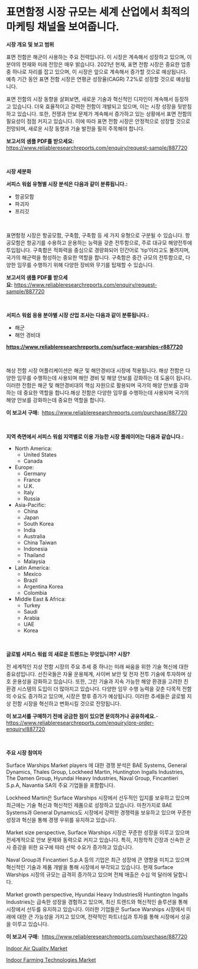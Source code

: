 <p><h1>표면함정 시장 규모는 세계 산업에서 최적의 마케팅 채널을 보여줍니다.</h1></p><p><strong>시장 개요 및 보고 범위</strong></p>
<p><p>표면 전함은 해군이 사용하는 주요 전력입니다. 이 시장은 계속해서 성장하고 있으며, 이 분야의 현재와 미래 전망은 매우 밝습니다. 2021년 현재, 표면 전함 시장은 중요한 업종 중 하나로 자리를 잡고 있으며, 이 시장은 앞으로 계속해서 증가할 것으로 예상됩니다. 예측 기간 동안 표면 전함 시장은 연평균 성장율(CAGR) 7.2%로 성장할 것으로 예상됩니다.</p><p>표면 전함의 시장 동향을 살펴보면, 새로운 기술과 혁신적인 디자인이 계속해서 등장하고 있습니다. 더욱 효율적이고 강력한 전함이 개발되고 있으며, 이는 시장 성장을 뒷받침하고 있습니다. 또한, 전쟁과 안보 문제가 계속해서 증가하고 있는 상황에서 표면 전함의 필요성이 점점 커지고 있습니다. 이에 따라 표면 전함 시장은 안정적으로 성장할 것으로 전망되며, 새로운 시장 동향과 기술 발전을 필히 주목해야 합니다.</p></p>
<p><strong>보고서의 샘플 PDF를 받으세요:</strong> <a href="https://www.reliableresearchreports.com/enquiry/request-sample/887720">https://www.reliableresearchreports.com/enquiry/request-sample/887720</a></p>
<p>&nbsp;</p>
<p><strong>시장 세분화</strong></p>
<p><strong>서피스 워쉽 유형별 시장 분석은 다음과 같이 분류됩니다.:</strong></p>
<p><ul><li>항공모함</li><li>파괴자</li><li>프리깃</li></ul></p>
<p>&nbsp;</p>
<p><p>표면함정 시장은 항공모함, 구축함, 구축함 등 세 가지 유형으로 구분될 수 있습니다. 항공모함은 항공기를 수용하고 운용하는 능력을 갖춘 전투함으로, 주로 대규모 해양전투에 투입됩니다. 구축함은 적화력을 중심으로 경량화되어 민간어로 ‘tip’이라고도 불려지며, 국가의 해군력을 형성하는 중요한 역할을 합니다. 구축함은 중간 규모의 전투함으로, 다양한 임무를 수행하기 위해 다양한 장비와 무기를 탑재할 수 있습니다.</p></p>
<p><strong>보고서의 샘플 PDF를 받으세요:</strong>&nbsp;<a href="https://www.reliableresearchreports.com/enquiry/request-sample/887720">https://www.reliableresearchreports.com/enquiry/request-sample/887720</a></p>
<p>&nbsp;</p>
<p><strong> 서피스 워쉽 응용 분야별 시장 산업 조사는 다음과 같이 분류됩니다.:</strong></p>
<p><ul><li>해군</li><li>해안 경비대</li></ul></p>
<p><strong><a href="https://www.reliableresearchreports.com/surface-warships-r887720">https://www.reliableresearchreports.com/surface-warships-r887720</a></strong></p>
<p>&nbsp;</p>
<p><p>해상 전함 시장 어플리케이션은 해군 및 해안경비대 시장에 적용됩니다. 해상 전함은 다양한 임무를 수행하는데 사용되며 해안 경비 및 해양 안보를 강화하는 데 도움이 됩니다. 이러한 전함은 해군 및 해안경비대의 핵심 자원으로 활용되며 국가의 해양 안보를 강화하는 데 중요한 역할을 합니다.해상 전함은 다양한 임무를 수행하는데 사용되며 국가의 해양 안보를 강화하는데 중요한 역할을 합니다.</p></p>
<p><strong>이 보고서 구매:</strong>&nbsp; <a href="https://www.reliableresearchreports.com/purchase/887720">https://www.reliableresearchreports.com/purchase/887720</a></p>
<p>&nbsp;</p>
<p><strong>지역 측면에서 서피스 워쉽 지역별로 이용 가능한 시장 플레이어는 다음과 같습니다.:</strong></p>
<p><ul>
    <li>
        North America:
        <ul>
            <li>United States</li>
            <li>Canada</li>
        </ul>
    </li>
    <li>
        Europe:
        <ul>
            <li>Germany</li>
            <li>France</li>
            <li>U.K.</li>
            <li>Italy</li>
            <li>Russia</li>
        </ul>
    </li>
    <li>
        Asia-Pacific:
        <ul>
            <li>China</li>
            <li>Japan</li>
            <li>South Korea</li>
            <li>India</li>
            <li>Australia</li>
            <li>China Taiwan</li>
            <li>Indonesia</li>
            <li>Thailand</li>
            <li>Malaysia</li>
        </ul>
    </li>
    <li>
        Latin America:
        <ul>
            <li>Mexico</li>
            <li>Brazil</li>
            <li>Argentina Korea</li>
            <li>Colombia</li>
        </ul>
    </li>
    <li>
        Middle East & Africa:
        <ul>
            <li>Turkey</li>
            <li>Saudi</li>
            <li>Arabia</li>
            <li>UAE</li>
            <li>Korea</li>
        </ul>
    </li>
    </ul></p>
<p>&nbsp;</p>
<p><strong>글로벌 서피스 워쉽 의 새로운 트렌드는 무엇입니까? 시장?</strong></p>
<p><p>전 세계적인 지상 전함 시장의 주요 추세 중 하나는 미래 싸움을 위한 기술 혁신에 대한 중요성입니다. 선진국들은 자율 운용체계, 사이버 보안 및 전자 전투 기술에 투자하며 상호 운용성을 강화하고 있습니다. 또한, 그린 기술과 지속 가능한 해양 환경을 고려한 친환경 시스템의 도입이 더 많아지고 있습니다. 다양한 임무 수행 능력을 갖춘 다목적 전함의 수요도 증가하고 있으며, 시장은 향후 증가가 예상됩니다. 이러한 추세들은 글로벌 지상 전함 시장을 혁신하고 변화시킬 것으로 전망됩니다.</p></p>
<p><strong>이 보고서를 구매하기 전에 궁금한 점이 있으면 문의하거나 공유하세요.</strong>- <a href="https://www.reliableresearchreports.com/enquiry/pre-order-enquiry/887720">https://www.reliableresearchreports.com/enquiry/pre-order-enquiry/887720</a></p>
<p>&nbsp;</p>
<p><strong>주요 시장 참여자</strong></p>
<p><p>Surface Warships Market players 에 대한 경쟁 분석은 BAE Systems, General Dynamics, Thales Group, Lockheed Martin, Huntington Ingalls Industries, The Damen Group, Hyundai Heavy Industries, Naval Group, Fincantieri S.p.A, Navantia SA의 주요 기업들을 포함합니다.</p><p>Lockheed Martin은 Surface Warships 시장에서 선두적인 입지를 보유하고 있으며 최근에는 기술 혁신과 혁신적인 제품으로 성장하고 있습니다. 마찬가지로 BAE Systems과 General Dynamics도 시장에서 강력한 경쟁력을 보유하고 있으며 꾸준한 성장과 혁신을 통해 경쟁 우위를 유지하고 있습니다.</p><p>Market size perspective, Surface Warships 시장은 꾸준한 성장을 이루고 있으며 전세계적으로 안보 문제와 동력으로 커지고 있습니다. 특히, 지정학적 긴장과 신속한 군사 증강을 위한 요구에 따라 선박 수요가 증가하고 있습니다.</p><p>Naval Group과 Fincantieri S.p.A 등의 기업은 최근 성장에 큰 영향을 미치고 있으며 혁신적인 기술과 제품 개발을 통해 시장에서 부각되고 있습니다. 현재 Surface Warships 시장의 규모는 급격히 증가하고 있으며 전체 매출은 수십 억 달러에 달합니다.</p><p>Market growth perspective, Hyundai Heavy Industries와 Huntington Ingalls Industries는 급속한 성장을 경험하고 있으며, 최신 트렌드와 혁신적인 솔루션을 통해 시장에서 선두를 유지하고 있습니다. 이러한 기업들은 Surface Warships 시장에서 미래에 대한 큰 가능성을 가지고 있으며, 전략적인 파트너십과 투자를 통해 시장에서 성공을 이루고 있습니다.</p></p>
<p><strong>이 보고서 구매:</strong>&nbsp;&nbsp;<a href="https://www.reliableresearchreports.com/purchase/887720">https://www.reliableresearchreports.com/purchase/887720</a></p>
<p><p><a href="https://github.com/seekum/Market-Research-Report-List-2/blob/main/indoor-air-quality-market.md">Indoor Air Quality Market</a></p><p><a href="https://github.com/nancykennedykellievqfqt2/Market-Research-Report-List-2/blob/main/indoor-farming-technologies-market.md">Indoor Farming Technologies Market</a></p></p>